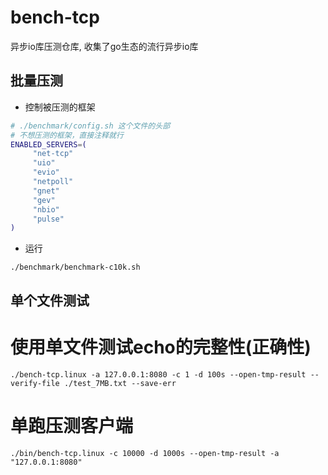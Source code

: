 # bench-tcp
异步io库压测仓库, 收集了go生态的流行异步io库

## 批量压测
* 控制被压测的框架
```bash
# ./benchmark/config.sh 这个文件的头部
# 不想压测的框架，直接注释就行
ENABLED_SERVERS=(
     "net-tcp"
     "uio"
     "evio"
     "netpoll"
     "gnet"
     "gev"
     "nbio"
     "pulse"
)
```
* 运行
```
./benchmark/benchmark-c10k.sh
```

## 单个文件测试
# 使用单文件测试echo的完整性(正确性)
```
./bench-tcp.linux -a 127.0.0.1:8080 -c 1 -d 100s --open-tmp-result --verify-file ./test_7MB.txt --save-err
```

# 单跑压测客户端
```
./bin/bench-tcp.linux -c 10000 -d 1000s --open-tmp-result -a "127.0.0.1:8080"
```
